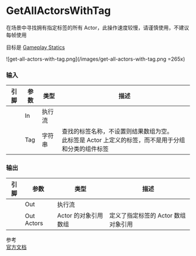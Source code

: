 # GetAllActorsWithTag

在场景中寻找拥有指定标签的所有 Actor，此操作速度较慢，请谨慎使用，不建议每帧使用

目标是 [Gameplay Statics](https://docs.unrealengine.com/4.26/en-US/API/Runtime/Engine/Kismet/UGameplayStatics/)

![get-all-actors-with-tag.png](/images/get-all-actors-with-tag.png =265x)

### 输入
| 引脚 | 参数 | 类型 | 描述 |
| -- | -- | -- | -- |
| <IconExec/> | In | 执行流 |  |
| <IconPin color="#c77ff9" /> | Tag | 字符串 | 查找的标签名称，不设置则结果数组为空。<br/>此标签是 Actor 上定义的标签，而不是用于分组和分类的组件标签 |


### 输出
| 引脚 | 参数 | 类型 | 描述 |
| -- | -- | -- | -- |
| <IconExec/> | Out | 执行流 |  |
| <IconArray color="#00a8f4"/> | Out Actors | Actor 的对象引用数组 | 定义了指定标签的 Actor 数组对象引用 |


参考  
[官方文档](https://docs.unrealengine.com/4.27/en-US/BlueprintAPI/Utilities/GetAllActorswithTag/)